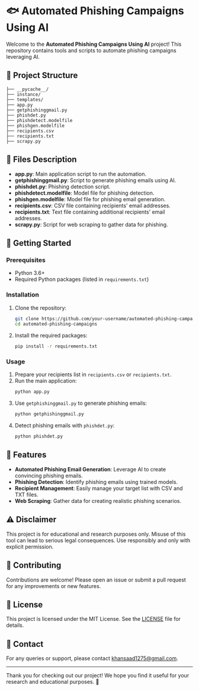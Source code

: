

# 🐟 Automated Phishing Campaigns Using AI

Welcome to the **Automated Phishing Campaigns Using AI** project! This repository contains tools and scripts to automate phishing campaigns leveraging AI.

## 📂 Project Structure

```
├── __pycache__/
├── instance/
├── templates/
├── app.py
├── getphishinggmail.py
├── phishdet.py
├── phishdetect.modelfile
├── phishgen.modelfile
├── recipients.csv
├── recipients.txt
├── scrapy.py
```

## 📑 Files Description

- **app.py**: Main application script to run the automation.
- **getphishinggmail.py**: Script to generate phishing emails using AI.
- **phishdet.py**: Phishing detection script.
- **phishdetect.modelfile**: Model file for phishing detection.
- **phishgen.modelfile**: Model file for phishing email generation.
- **recipients.csv**: CSV file containing recipients' email addresses.
- **recipients.txt**: Text file containing additional recipients' email addresses.
- **scrapy.py**: Script for web scraping to gather data for phishing.

## 🚀 Getting Started

### Prerequisites

- Python 3.6+
- Required Python packages (listed in `requirements.txt`)

### Installation

1. Clone the repository:
   ```sh
   git clone https://github.com/your-username/automated-phishing-campaigns.git
   cd automated-phishing-campaigns
   ```

2. Install the required packages:
   ```sh
   pip install -r requirements.txt
   ```

### Usage

1. Prepare your recipients list in `recipients.csv` or `recipients.txt`.
2. Run the main application:
   ```sh
   python app.py
   ```
3. Use `getphishinggmail.py` to generate phishing emails:
   ```sh
   python getphishinggmail.py
   ```
4. Detect phishing emails with `phishdet.py`:
   ```sh
   python phishdet.py
   ```

## 🌟 Features

- **Automated Phishing Email Generation**: Leverage AI to create convincing phishing emails.
- **Phishing Detection**: Identify phishing emails using trained models.
- **Recipient Management**: Easily manage your target list with CSV and TXT files.
- **Web Scraping**: Gather data for creating realistic phishing scenarios.

## ⚠️ Disclaimer

This project is for educational and research purposes only. Misuse of this tool can lead to serious legal consequences. Use responsibly and only with explicit permission.

## 🤝 Contributing

Contributions are welcome! Please open an issue or submit a pull request for any improvements or new features.

## 📜 License

This project is licensed under the MIT License. See the [LICENSE](LICENSE) file for details.

## 📧 Contact

For any queries or support, please contact [khansaad1275@gmail.com](mailto:khansaad1275@gmail.com).

---

Thank you for checking out our project! We hope you find it useful for your research and educational purposes. 🚀
